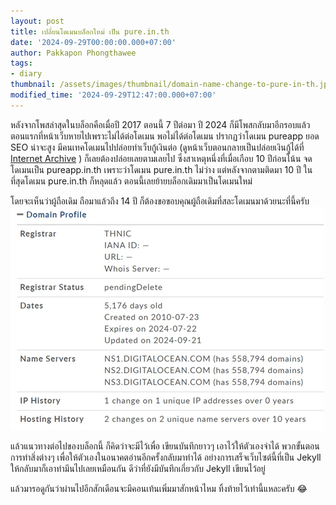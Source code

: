 ```yaml
---
layout: post
title: เปลี่ยนโดเมนบล็อกใหม่ เป็น pure.in.th
date: '2024-09-29T00:00:00.000+07:00'
author: Pakkapon Phongthawee
tags:
- diary
thumbnail: /assets/images/thumbnail/domain-name-change-to-pure-in-th.jpg
modified_time: '2024-09-29T12:47:00.000+07:00'
---
```


หลังจากโพสล่าสุดในบล็อกคือเมื่อปี 2017 ตอนนี้ 7 ปีต่อมา ปี 2024 ก็มีโพสกลับมาอีกรอบแล้ว ตอนแรกที่หน้าเว็บหายไปเพราะไม่ได้ต่อโดเมน พอไม่ได้ต่อโดเมน ปรากฏว่าโดเมน pureapp ยอด SEO น่าจะสูง มีคนเทคโดเมนไปปล่อยทำเว็บกู้เงินต่อ (ดูหน้าเว็บตอนกลายเป็นปล่อยเงินกู้ได้ที่ [Internet Archive](https://web.archive.org/web/20220627015928/https://www.pureapp.in.th/) ) ก็เลยต้องปล่อยเลยตามเลยไป ซึ่งสาเหตุหนึ่งที่เมื่อเกือบ 10 ปีก่อนโน้น จดโดเมนเป็น pureapp.in.th เพราะว่าโดเมน pure.in.th ไม่ว่าง แต่หลังจากตามติดมา 10 ปี ในที่สุดโดเมน pure.in.th ก็หลุดแล้ว ตอนนี้เลยย้ายบล็อกเดิมมาเป็นโดเมนใหม่

โดยจะเห็นว่าผู้ถือเดิม ถือมาแล้วถึง 14 ปี ก็ต้องขอขอบคุณผู้ถือเดิมที่สละโดเมนมาด้วยนะที่นี้ครับ
![](/assets/images/post/domain-name-change-to-pure-in-th/previous_domain_holder.png)

แล้วแนวทางต่อไปของบล็อกนี้ ก็คิดว่าจะมีไว้เพื่อ เขียนบันทึกยาวๆ เอาไว้ให้ตัวเองจำได้ พวกขั้นตอนการทำสิ่งต่างๆ เพื่อให้ตัวเองในอนาคตอ่านอีกครั้งกลับมาทำได้ อย่างการเสร็จเว็บไซต์นี้ที่เป็น Jekyll ให้กลับมาก็เอาทำมึนไปเลยเหมือนกัน ดีว่าที่ยังมีบันทึกเกี่ยวกับ Jekyll เขียนไว้อยู่

แล้วมารอดูกันว่าผ่านไปอีกสักเดือนจะมีคอนเท้นเพิ่มมาสักหน้าไหม ทิ้งท้ายไว้เท่านี้แหละครับ 😂